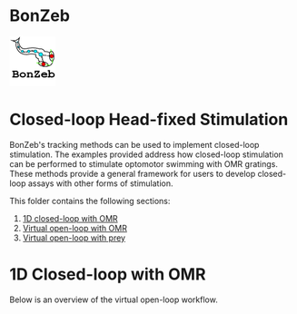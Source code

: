 # BonZeb
![](../../Resources/BonZeb_Logo.png)

# Closed-loop Head-fixed Stimulation
BonZeb's tracking methods can be used to implement closed-loop stimulation.
The examples provided address how closed-loop stimulation can be performed to stimulate optomotor swimming with OMR gratings.
These methods provide a general framework for users to develop closed-loop assays with other forms of stimulation. 

This folder contains the following sections:
1. [1D closed-loop with OMR](#1D-closed-loop-with-OMR)
2. [Virtual open-loop with OMR](#virtual-open-loop-with-OMR)
3. [Virtual open-loop with prey](#virtual-open-loop-with-prey)

# 1D Closed-loop with OMR
Below is an overview of the virtual open-loop workflow.
